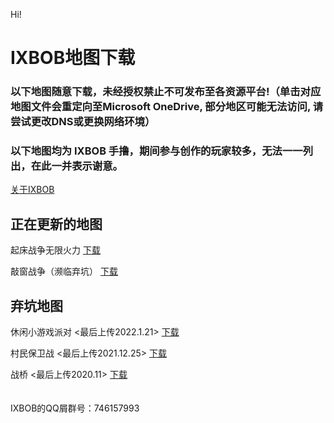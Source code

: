


Hi!



# IXBOB地图下载

### 以下地图随意下载，未经授权禁止不可发布至各资源平台!（单击对应地图文件会重定向至Microsoft OneDrive, 部分地区可能无法访问, 请尝试更改DNS或更换网络环境）
### 以下地图均为 IXBOB 手撸，期间参与创作的玩家较多，无法一一列出，在此一并表示谢意。

<a href="http://ixbob.github.io/about/aboutIXBOB.html" target="_blank">关于IXBOB</a>

## 正在更新的地图

起床战争无限火力
<a href="http://ixbob.github.io/download/download1.html" target="_blank">下载</a>

敲窗战争（濒临弃坑）
<a href="http://ixbob.github.io/download/download2.html" target="_blank">下载</a>

## 弃坑地图

休闲小游戏派对 <最后上传2022.1.21>
<a href="http://ixbob.github.io/download/download3.html" target="_blank">下载</a>

村民保卫战 <最后上传2021.12.25>
<a href="http://ixbob.github.io/download/download4.html" target="_blank">下载</a>

战桥 <最后上传2020.11>
<a href="http://ixbob.github.io/download/download5.html" target="_blank">下载</a>
<br/>
<br/>
<br/>IXBOB的QQ屑群号：746157993
